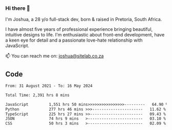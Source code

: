 ### Hi there 👋

I'm Joshua, a 28 y/o full-stack dev, born & raised in Pretoria, South Africa. 

I have almost five years of professional experience bringing beautiful, intuitive designs to life. I'm enthusiastic about front-end development, have a keen eye for detail and a passionate love-hate relationship with JavaScript.

📫 You can reach me on: joshua@sitelab.co.za

## **Code**

<!--START_SECTION:waka-->

```txt
From: 31 August 2021 - To: 16 May 2024

Total Time: 2,391 hrs 8 mins

JavaScript         1,551 hrs 50 mins>>>>>>>>>>>>>>>>---------   64.90 %
Python             277 hrs 46 mins >>>----------------------   11.62 %
TypeScript         225 hrs 27 mins >>-----------------------   09.43 %
JSON               74 hrs 9 mins   >------------------------   03.10 %
CSS                50 hrs 3 mins   >------------------------   02.09 %
```

<!--END_SECTION:waka-->
